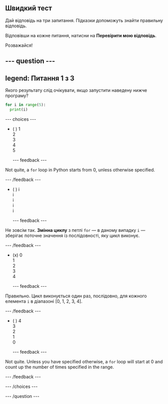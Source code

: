 ## Швидкий тест

Дай відповідь на три запитання. Підказки допоможуть знайти правильну відповідь.

Відповівши на кожне питання, натисни на **Перевірити мою відповідь**.

Розважайся!

--- question ---
---
legend: Питання 1 з 3
---

Якого результату слід очікувати, якщо запустити наведену нижче програму?

```python
for i in range(5):
  print(i)
```

--- choices ---

- ( )  1 <br> 2 <br> 3 <br> 4 <br> 5

  --- feedback ---

Not quite, a `for` loop in Python starts from 0, unless otherwise specified.

  --- /feedback ---

- ( ) i <br> i <br> i <br> i <br> i

  --- feedback ---

Не зовсім так. **Змінна циклу** з петлі `for` — в даному випадку `i` — зберігає поточне значення із послідовності, яку цикл виконує.

  --- /feedback ---

- (x) 0 <br> 1 <br> 2 <br> 3 <br> 4

  --- feedback ---

Правильно. Цикл виконується один раз, послідовно, для кожного елемента `i` в діапазоні [0, 1, 2, 3, 4].

  --- /feedback ---

- ( ) 4 <br>  3 <br> 2 <br> 1 <br> 0

  --- feedback ---

Not quite. Unless you have specified otherwise, a `for` loop will start at 0 and count up the number of times specified in the range.

  --- /feedback ---

--- /choices ---

--- /question ---
